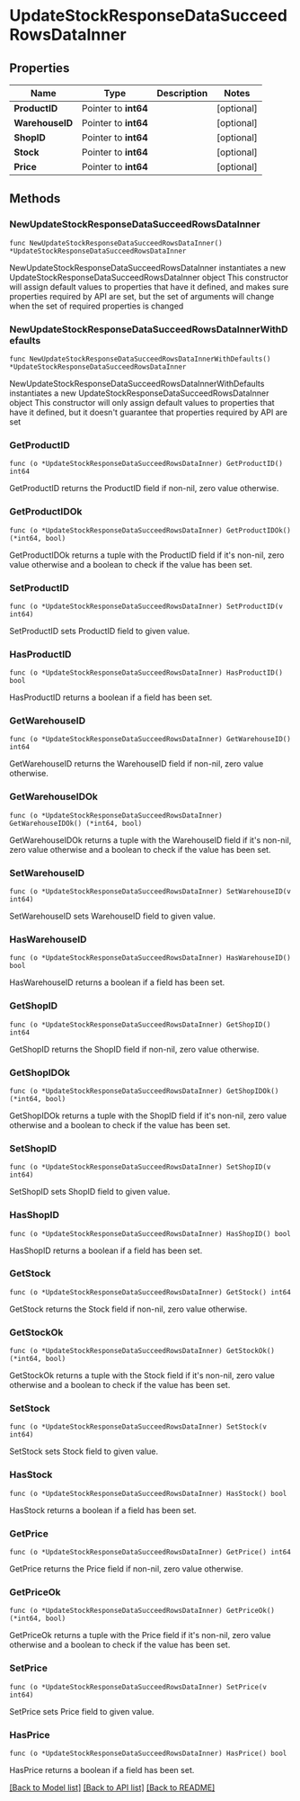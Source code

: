 # UpdateStockResponseDataSucceedRowsDataInner

## Properties

Name | Type | Description | Notes
------------ | ------------- | ------------- | -------------
**ProductID** | Pointer to **int64** |  | [optional] 
**WarehouseID** | Pointer to **int64** |  | [optional] 
**ShopID** | Pointer to **int64** |  | [optional] 
**Stock** | Pointer to **int64** |  | [optional] 
**Price** | Pointer to **int64** |  | [optional] 

## Methods

### NewUpdateStockResponseDataSucceedRowsDataInner

`func NewUpdateStockResponseDataSucceedRowsDataInner() *UpdateStockResponseDataSucceedRowsDataInner`

NewUpdateStockResponseDataSucceedRowsDataInner instantiates a new UpdateStockResponseDataSucceedRowsDataInner object
This constructor will assign default values to properties that have it defined,
and makes sure properties required by API are set, but the set of arguments
will change when the set of required properties is changed

### NewUpdateStockResponseDataSucceedRowsDataInnerWithDefaults

`func NewUpdateStockResponseDataSucceedRowsDataInnerWithDefaults() *UpdateStockResponseDataSucceedRowsDataInner`

NewUpdateStockResponseDataSucceedRowsDataInnerWithDefaults instantiates a new UpdateStockResponseDataSucceedRowsDataInner object
This constructor will only assign default values to properties that have it defined,
but it doesn't guarantee that properties required by API are set

### GetProductID

`func (o *UpdateStockResponseDataSucceedRowsDataInner) GetProductID() int64`

GetProductID returns the ProductID field if non-nil, zero value otherwise.

### GetProductIDOk

`func (o *UpdateStockResponseDataSucceedRowsDataInner) GetProductIDOk() (*int64, bool)`

GetProductIDOk returns a tuple with the ProductID field if it's non-nil, zero value otherwise
and a boolean to check if the value has been set.

### SetProductID

`func (o *UpdateStockResponseDataSucceedRowsDataInner) SetProductID(v int64)`

SetProductID sets ProductID field to given value.

### HasProductID

`func (o *UpdateStockResponseDataSucceedRowsDataInner) HasProductID() bool`

HasProductID returns a boolean if a field has been set.

### GetWarehouseID

`func (o *UpdateStockResponseDataSucceedRowsDataInner) GetWarehouseID() int64`

GetWarehouseID returns the WarehouseID field if non-nil, zero value otherwise.

### GetWarehouseIDOk

`func (o *UpdateStockResponseDataSucceedRowsDataInner) GetWarehouseIDOk() (*int64, bool)`

GetWarehouseIDOk returns a tuple with the WarehouseID field if it's non-nil, zero value otherwise
and a boolean to check if the value has been set.

### SetWarehouseID

`func (o *UpdateStockResponseDataSucceedRowsDataInner) SetWarehouseID(v int64)`

SetWarehouseID sets WarehouseID field to given value.

### HasWarehouseID

`func (o *UpdateStockResponseDataSucceedRowsDataInner) HasWarehouseID() bool`

HasWarehouseID returns a boolean if a field has been set.

### GetShopID

`func (o *UpdateStockResponseDataSucceedRowsDataInner) GetShopID() int64`

GetShopID returns the ShopID field if non-nil, zero value otherwise.

### GetShopIDOk

`func (o *UpdateStockResponseDataSucceedRowsDataInner) GetShopIDOk() (*int64, bool)`

GetShopIDOk returns a tuple with the ShopID field if it's non-nil, zero value otherwise
and a boolean to check if the value has been set.

### SetShopID

`func (o *UpdateStockResponseDataSucceedRowsDataInner) SetShopID(v int64)`

SetShopID sets ShopID field to given value.

### HasShopID

`func (o *UpdateStockResponseDataSucceedRowsDataInner) HasShopID() bool`

HasShopID returns a boolean if a field has been set.

### GetStock

`func (o *UpdateStockResponseDataSucceedRowsDataInner) GetStock() int64`

GetStock returns the Stock field if non-nil, zero value otherwise.

### GetStockOk

`func (o *UpdateStockResponseDataSucceedRowsDataInner) GetStockOk() (*int64, bool)`

GetStockOk returns a tuple with the Stock field if it's non-nil, zero value otherwise
and a boolean to check if the value has been set.

### SetStock

`func (o *UpdateStockResponseDataSucceedRowsDataInner) SetStock(v int64)`

SetStock sets Stock field to given value.

### HasStock

`func (o *UpdateStockResponseDataSucceedRowsDataInner) HasStock() bool`

HasStock returns a boolean if a field has been set.

### GetPrice

`func (o *UpdateStockResponseDataSucceedRowsDataInner) GetPrice() int64`

GetPrice returns the Price field if non-nil, zero value otherwise.

### GetPriceOk

`func (o *UpdateStockResponseDataSucceedRowsDataInner) GetPriceOk() (*int64, bool)`

GetPriceOk returns a tuple with the Price field if it's non-nil, zero value otherwise
and a boolean to check if the value has been set.

### SetPrice

`func (o *UpdateStockResponseDataSucceedRowsDataInner) SetPrice(v int64)`

SetPrice sets Price field to given value.

### HasPrice

`func (o *UpdateStockResponseDataSucceedRowsDataInner) HasPrice() bool`

HasPrice returns a boolean if a field has been set.


[[Back to Model list]](../README.md#documentation-for-models) [[Back to API list]](../README.md#documentation-for-api-endpoints) [[Back to README]](../README.md)


